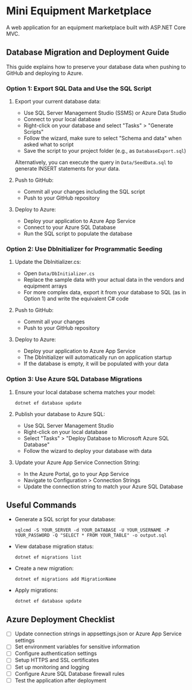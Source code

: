 # Mini Equipment Marketplace

A web application for an equipment marketplace built with ASP.NET Core MVC.

## Database Migration and Deployment Guide

This guide explains how to preserve your database data when pushing to GitHub and deploying to Azure.

### Option 1: Export SQL Data and Use the SQL Script

1. Export your current database data:
   - Use SQL Server Management Studio (SSMS) or Azure Data Studio
   - Connect to your local database
   - Right-click on your database and select "Tasks" > "Generate Scripts"
   - Follow the wizard, make sure to select "Schema and data" when asked what to script
   - Save the script to your project folder (e.g., as `DatabaseExport.sql`)

   Alternatively, you can execute the query in `Data/SeedData.sql` to generate INSERT statements for your data.

2. Push to GitHub:
   - Commit all your changes including the SQL script
   - Push to your GitHub repository

3. Deploy to Azure:
   - Deploy your application to Azure App Service
   - Connect to your Azure SQL Database
   - Run the SQL script to populate the database

### Option 2: Use DbInitializer for Programmatic Seeding

1. Update the DbInitializer.cs:
   - Open `Data/DbInitializer.cs`
   - Replace the sample data with your actual data in the vendors and equipment arrays
   - For more complex data, export it from your database to SQL (as in Option 1) and write the equivalent C# code

2. Push to GitHub:
   - Commit all your changes
   - Push to your GitHub repository

3. Deploy to Azure:
   - Deploy your application to Azure App Service
   - The DbInitializer will automatically run on application startup
   - If the database is empty, it will be populated with your data

### Option 3: Use Azure SQL Database Migrations

1. Ensure your local database schema matches your model:
   ```
   dotnet ef database update
   ```

2. Publish your database to Azure SQL:
   - Use SQL Server Management Studio
   - Right-click on your local database
   - Select "Tasks" > "Deploy Database to Microsoft Azure SQL Database"
   - Follow the wizard to deploy your database with data

3. Update your Azure App Service Connection String:
   - In the Azure Portal, go to your App Service
   - Navigate to Configuration > Connection Strings
   - Update the connection string to match your Azure SQL Database

## Useful Commands

- Generate a SQL script for your database:
  ```
  sqlcmd -S YOUR_SERVER -d YOUR_DATABASE -U YOUR_USERNAME -P YOUR_PASSWORD -Q "SELECT * FROM YOUR_TABLE" -o output.sql
  ```

- View database migration status:
  ```
  dotnet ef migrations list
  ```

- Create a new migration:
  ```
  dotnet ef migrations add MigrationName
  ```

- Apply migrations:
  ```
  dotnet ef database update
  ```

## Azure Deployment Checklist

- [ ] Update connection strings in appsettings.json or Azure App Service settings
- [ ] Set environment variables for sensitive information
- [ ] Configure authentication settings
- [ ] Setup HTTPS and SSL certificates
- [ ] Set up monitoring and logging
- [ ] Configure Azure SQL Database firewall rules
- [ ] Test the application after deployment 